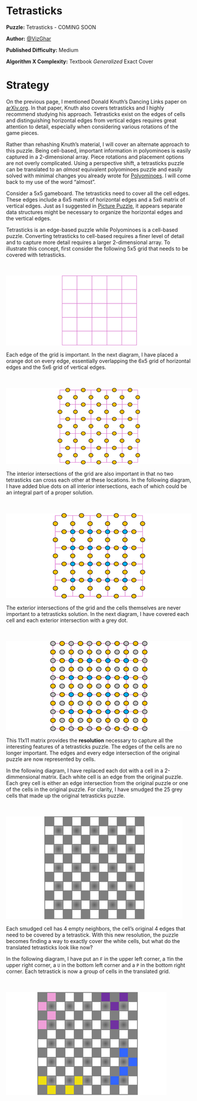 # Tetrasticks

__Puzzle:__ Tetrasticks - COMING SOON

__Author:__ [@VizGhar](https://www.codingame.com/profile/c152bee9fe8dc90ac4f6b84505b59ebb9086993)

__Published Difficulty:__ Medium

__Algorithm X Complexity:__ Textbook _Generalized_ Exact Cover

# Strategy

On the previous page, I mentioned Donald Knuth’s Dancing Links paper on [arXiv.org]( https://arxiv.org/abs/cs/0011047). In that paper, Knuth also covers tetrasticks and I highly recommend studying his approach. Tetrasticks exist on the edges of cells and distinguishing horizontal edges from vertical edges requires great attention to detail, especially when considering various rotations of the game pieces.

Rather than rehashing Knuth’s material, I will cover an alternate approach to this puzzle. Being cell-based, important information in polyominoes is easily captured in a 2-dimensional array. Piece rotations and placement options are not overly complicated. Using a perspective shift, a tetrasticks puzzle can be translated to an _almost_ equivalent polyominoes puzzle and easily solved with minimal changes you already wrote for [Polyominoes](polyominoes). I will come back to my use of the word “almost”.

Consider a 5x5 gameboard. The tetrasticks need to cover all the cell edges. These edges include a 6x5 matrix of horizontal edges and a 5x6 matrix of vertical edges. Just as I suggested in [Picture Puzzle](picture-puzzle), it appears separate data structures might be necessary to organize the horizontal edges and the vertical edges.

Tetrasticks is an edge-based puzzle while Polyominoes is a cell-based puzzle. Converting tetrasticks to cell-based requires a finer level of detail and to capture more detail requires a larger 2-dimensional array. To illustrate this concept, first consider the following 5x5 grid that needs to be covered with tetrasticks.

<BR><BR>
![Tetrasticks Grid](Tetrasticks1-Grid.png)
<BR>

Each edge of the grid is important. In the next diagram, I have placed a orange dot on every edge, essentially overlapping the 6x5 grid of horizontal edges and the 5x6 grid of vertical edges.

<BR><BR>
![Tetrasticks Grid Edges](Tetrasticks2-GridEdges.png)
<BR>

The interior intersections of the grid are also important in that no two tetrasticks can cross each other at these locations. In the following diagram, I have added blue dots on all interior intersections, each of which could be an integral part of a proper solution.

<BR><BR>
![Tetrasticks Edges and Intersections](Tetrasticks3-GridEdgesAndInternalIntersections.png)
<BR>

The exterior intersections of the grid and the cells themselves are never important to a tetrasticks solution. In the next diagram, I have covered each cell and each exterior intersection with a grey dot.

<BR><BR>
![Tetrasticks Edges, Cells and Intersections ](Tetrasticks4-AllEdgesCellsIntersections.png)
<BR>

This 11x11 matrix provides the __resolution__ necessary to capture all the interesting features of a tetrasticks puzzle. The edges of the cells are no longer important. The edges and every edge intersection of the original puzzle are now represented by cells.

In the following diagram, I have replaced each dot with a cell in a 2-dimmensional matrix. Each white cell is an edge from the original puzzle. Each grey cell is either an edge intersection from the original puzzle or one of the cells in the original puzzle. For clarity, I have smudged the 25 grey cells that made up the original tetrasticks puzzle.

<BR><BR>
![Tetrasticks Full Translation ](Tetrasticks5-FullTranslation.png)
<BR>

Each smudged cell has 4 empty neighbors, the cell’s original 4 edges that need to be covered by a tetrastick. With this new resolution, the puzzle becomes finding a way to exactly cover the white cells, but what do the translated tetrasticks look like now?

In the following diagram, I have put an `F` in the upper left corner, a `T`in the upper right corner, a `U` in the bottom left corner and a `P` in the bottom right corner. Each tetrastick is now a group of cells in the translated grid.

<BR><BR>
![Tetrasticks Translation with Placed Pieces](Tetrasticks6-PlacedPieces.png)
<BR>
